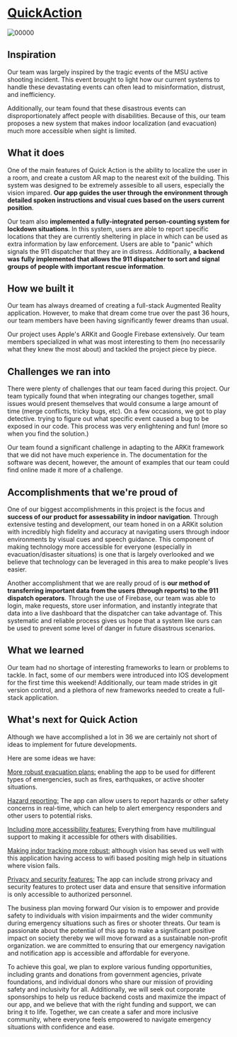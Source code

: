# [QuickAction](https://youtu.be/JFAROM2cqHY)

![00000](https://user-images.githubusercontent.com/54146662/219953018-5f1eef03-468b-4432-8741-c9b90b9078e2.png)

## Inspiration
Our team was largely inspired by the tragic events of the MSU active shooting incident. This event brought to light how our current systems to handle these devastating events can often lead to misinformation, distrust, and inefficiency.

Additionally, our team found that these disastrous events can disproportionately affect people with disabilities. Because of this, our team proposes a new system that makes indoor localization (and evacuation) much more accessible when sight is limited. 

## What it does
One of the main features of Quick Action is the ability to localize the user in a room, and create a custom AR map to the nearest exit of the building. This system was designed to be extremely assesible to all users, especially the vision impared. **Our app guides the user through the environment through detailed spoken instructions and visual cues based on the users current position**. 

Our team also **implemented a fully-integrated person-counting system for lockdown situations**. In this system, users are able to report specific locations that they are currently sheltering in place in which can be used as extra information by law enforcement. Users are able to "panic" which signals the 911 dispatcher that they are in distress. Additionally, **a backend was fully implemented that allows the 911 dispatcher to sort and signal groups of people with important rescue information**.

## How we built it
Our team has always dreamed of creating a full-stack Augmented Reality application. However, to make that dream come true over the past 36 hours, our team members have been having significantly fewer dreams than usual.

Our project uses Apple's ARKit and Google Firebase extensively. Our team members specialized in what was most interesting to them (no necessarily what they knew the most about) and tackled the project piece by piece.

## Challenges we ran into
There were plenty of challenges that our team faced during this project. Our team typically found that when integrating our changes together, small issues would present themselves that would consume a large amount of time (merge conflicts, tricky bugs, etc). On a few occasions, we got to play detective. trying to figure out what specific event caused a bug to be exposed in our code. This process was very enlightening and fun! (more so when you find the solution.)

Our team found a significant challenge in adapting to the ARKit framework that we did not have much experience in. The documentation for the software was decent, however, the amount of examples that our team could find online made it more of a challenge. 

## Accomplishments that we're proud of
One of our biggest accomplishments in this project is the focus and **success of our product for assessability in indoor navigation**. Through extensive testing and development, our team honed in on a ARKit solution with incredibly high fidelity and accuracy at navigating users through indoor environments by visual cues and speech guidance. This component of making technology more accessible for everyone (especially in evacuation/disaster situations) is one that is largely overlooked and we believe that technology can be leveraged in this area to make people's lives easier. 

Another accomplishment that we are really proud of is **our method of transferring important data from the users (through reports) to the 911 dispatch operators**. Through the use of Firebase, our team was able to login, make requests, store user information, and instantly integrate that data into a live dashboard that the dispatcher can take advantage of. This systematic and reliable process gives us hope that a system like ours can be used to prevent some level of danger in future disastrous scenarios.

## What we learned
Our team had no shortage of interesting frameworks to learn or problems to tackle. In fact, some of our members were introduced into IOS development for the first time this weekend! Additionally, our team made strides in git version control, and a plethora of new frameworks needed to create a full-stack application.

## What's next for Quick Action
Although we have accomplished a lot in 36 we are certainly not short of ideas to implement for future developments.

Here are some ideas we have:

<u>More robust evacuation plans:</u> enabling the app to be used for different types of emergencies, such as fires, earthquakes, or active shooter situations.

<u>Hazard reporting:</u> The app can allow users to report hazards or other safety concerns in real-time, which can help to alert emergency responders and other users to potential risks.

<u>Including more accessibility features:</u> Everything from have multilingual support to making it accessible for others with disabilities.

<u>Making indor tracking more robust:</u> although vision has seved us well with this application having access to wifi based positing migh help in situations where vision fails.

<u>Privacy and security features:</u> The app can include strong privacy and security features to protect user data and ensure that sensitive information is only accessible to authorized personnel.

The business plan moving forward
Our vision is to empower and provide safety to individuals with vision impairments and the wider community during emergency situations such as fires or shooter threats. Our team is passionate about the potential of this app to make a significant positive impact on society thereby we will move forward as a sustainable non-profit organization. we are committed to ensuring that our emergency navigation and notification app is accessible and affordable for everyone.

To achieve this goal, we plan to explore various funding opportunities, including grants and donations from government agencies, private foundations, and individual donors who share our mission of providing safety and inclusivity for all. Additionally, we will seek out corporate sponsorships to help us reduce backend costs and maximize the impact of our app, and we believe that with the right funding and support, we can bring it to life. Together, we can create a safer and more inclusive community, where everyone feels empowered to navigate emergency situations with confidence and ease.
